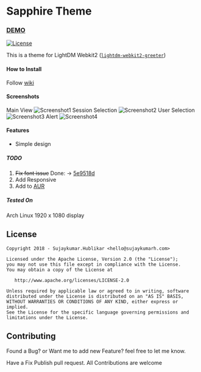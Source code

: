 # Sapphire Theme

### [DEMO](https://sujaykumarh.github.io/lightdm-theme-sapphire/)

[![License](https://img.shields.io/badge/License-Apache%202.0-blue.svg)](LICENSE)

This is a theme for LightDM Webkit2 ([`lightdm-webkit2-greeter`](https://github.com/Antergos/web-greeter))


#### How to Install

Follow [wiki](https://github.com/Sujaykumarh/lightdm-theme-sapphire/wiki)

#### Screenshots

Main View
![Screenshot1](https://raw.githubusercontent.com/Sujaykumarh/lightdm-theme-sapphire/master/screenshot/Screenshot_1.png)
Session Selection
![Screenshot2](https://raw.githubusercontent.com/Sujaykumarh/lightdm-theme-sapphire/master/screenshot/Screenshot_2.png)
User Selection
![Screenshot3](https://raw.githubusercontent.com/Sujaykumarh/lightdm-theme-sapphire/master/screenshot/Screenshot_3.png)
Alert
![Screenshot4](https://raw.githubusercontent.com/Sujaykumarh/lightdm-theme-sapphire/master/screenshot/Screenshot_4.png)

#### Features
- Simple design

##### TODO

1. ~~Fix font issue~~ Done: -> [5e9518d](https://github.com/Sujaykumarh/lightdm-theme-sapphire/commit/5e9518dc33f9aed1b5e9ef275d335394e49b15a5)
2. Add Responsive 
3. Add to [AUR](https://aur.archlinux.org)

##### Tested On
Arch Linux 1920 x 1080 display

## License

    Copyright 2018 - Sujaykumar.Hublikar <hello@sujaykumarh.com>

    Licensed under the Apache License, Version 2.0 (the "License");
    you may not use this file except in compliance with the License.
    You may obtain a copy of the License at

       http://www.apache.org/licenses/LICENSE-2.0

    Unless required by applicable law or agreed to in writing, software
    distributed under the License is distributed on an "AS IS" BASIS,
    WITHOUT WARRANTIES OR CONDITIONS OF ANY KIND, either express or implied.
    See the License for the specific language governing permissions and
    limitations under the License.

## Contributing

Found a Bug? or Want me to add new Feature? feel free to let me know.

Have a Fix Publish pull request. All Contributions are welcome

